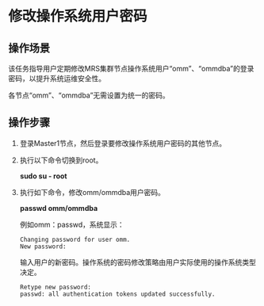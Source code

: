# 修改操作系统用户密码<a name="ZH-CN_TOPIC_0040967541"></a>

## 操作场景<a name="section15950303103032"></a>

该任务指导用户定期修改MRS集群节点操作系统用户“omm”、“ommdba”的登录密码，以提升系统运维安全性。

各节点“omm”、“ommdba”无需设置为统一的密码。

## 操作步骤<a name="section26299005103047"></a>

1.  登录Master1节点，然后登录要修改操作系统用户密码的其他节点。
2.  执行以下命令切换到root。

    **sudo su - root**


1.  执行如下命令，修改omm/ommdba用户密码。

    **passwd omm/ommdba**

    例如omm：passwd，系统显示：

    ```
    Changing password for user omm.
    New password:
    ```

    输入用户的新密码。操作系统的密码修改策略由用户实际使用的操作系统类型决定。

    ```
    Retype new password:
    passwd: all authentication tokens updated successfully.
    ```


